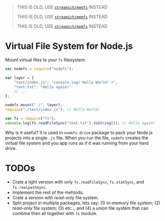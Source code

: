 
> THIS IS OLD, USE [`streamich/memfs`](https://github.com/streamich/memfs) INSTEAD
>
> THIS IS OLD, USE [`streamich/memfs`](https://github.com/streamich/memfs) INSTEAD
>
> THIS IS OLD, USE [`streamich/memfs`](https://github.com/streamich/memfs) INSTEAD

# Virtual File System for Node.js

Mount virtual files to your `fs` filesystem.

```javascript
var nodefs = require("nodefs");

var layer = {
    "test/index.js": "console.log('Hello World!')",
    "text.txt": "Hello again!"
    // ...
};

nodefs.mount("./", layer);
require("./test/index.js"); // Hello World!

var fs = require("fs");
console.log(fs.readFileSync("text.txt").toString()); // Hello again!
```

Why is it useful? It is used in `nodefs-drive` package to pack your Node.js projects into a single `.js` file.
When you run the file, `nodefs` creates the virtual file system and you app runs as if it was running from your hard drive.

# TODOs

 - Crate a light version with only `fs.readFileSync`, `fs.statSync`, and `fs.realpathSync`.
 - Implement the rest of the mehtods.
 - Crate a version with *read-only* file system.
 - Split project in multiple packages, lets say: (1) *in-memory* file system; (2) *read-only* file system; (3) etc..,
 and (4) a *union* file system that can combine then all together with `fs` module.
 
 

